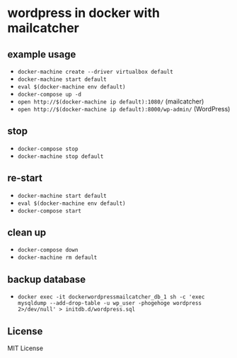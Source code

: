 # wordpress in docker with mailcatcher

## example usage

- `docker-machine create --driver virtualbox default`
- `docker-machine start default`
- `eval $(docker-machine env default)`
- `docker-compose up -d`
- `open http://$(docker-machine ip default):1080/` (mailcatcher)
- `open http://$(docker-machine ip default):8000/wp-admin/` (WordPress)

## stop

- `docker-compose stop`
- `docker-machine stop default`

## re-start

- `docker-machine start default`
- `eval $(docker-machine env default)`
- `docker-compose start`

## clean up

- `docker-compose down`
- `docker-machine rm default`

## backup database

- `docker exec -it dockerwordpressmailcatcher_db_1 sh -c 'exec mysqldump --add-drop-table -u wp_user -phogehoge wordpress 2>/dev/null' > initdb.d/wordpress.sql`

## License

MIT License
